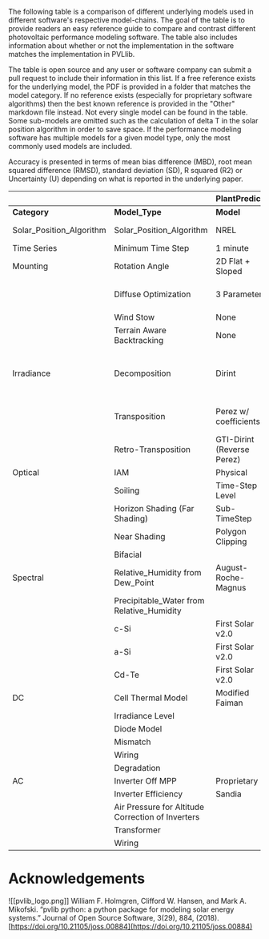 
The following table is a comparison of different underlying models used in different software's respective model-chains.  The goal of the table is to provide readers an easy reference guide to compare and contrast different photovoltaic performance modeling software.  The table also includes information about whether or not the implementation in the software matches the implementation in PVLlib.  

The table is open source and any user or software company can submit a pull request to include their information in this list.  If a free reference exists for the underlying model, the PDF is provided in a folder that matches the model category.  If no reference exists (especially for proprietary software algorithms) then the best known reference is provided in the "Other" markdown file instead.  Not every single model can be found in the table.  Some sub-models are omitted such as the calculation of delta T in the solar position algorithm in order to save space.  If the performance modeling software has multiple models for a given model type, only the most commonly used models are included.

Accuracy is presented in terms of mean bias difference (MBD), root mean squared difference (RMSD), standard deviation (SD), R squared (R2) or Uncertainty (U) depending on what is reported in the underlying paper.


|  |  | **PlantPredict** |  |  | **PVSyst** |  |  |  |
| ---- | ---- | ---- | ---- | ---- | ---- | ---- | ---- | ---- |
| **Category** | **Model_Type** | **Model** | **Accuracy** | **PVLIB** | **Model** | **Accuracy** | **PVLIB** | **Comments** |
| Solar_Position_Algorithm | Solar_Position_Algorithm | NREL | - U:  0.0003&deg; | &#9745; | Proprietary | - U:  0.08&deg; | &#9744; |  |
| Time Series | Minimum Time Step | 1 minute |  | N/A | 1 hour |  | N/A |  |
| Mounting | Rotation Angle | 2D Flat + Sloped |  |  | 2D Flat |  |  |  |
|  | Diffuse Optimization | 3 Parameter | N/A | N/A | 1 Parameter | N/A | N/A | Diffuse Optimization not in pvlib |
|  | Wind Stow | None |  |  | Proprietary |  |  |  |
|  | Terrain Aware Backtracking | None |  |  | None |  |  |  |
| Irradiance | Decomposition | Dirint | - MBD: -3  <br>- RMSD: 74<br>- SD:  74 | &#9745 | Erbs | - MBD:  -17<br>- RMSD: 88<br>- SD: 87 |  | Error reported at hourly interval |
|  | Transposition | Perez w/ coefficients |  | &#9745; | Perez w/out coefficients |  | &#9745; | Circumsolar as direct not in pvlib |
|  | Retro-Transposition | GTI-Dirint (Reverse Perez) |  | &#9745 | Reverse Hay |  | &#9744; |  |
| Optical | IAM | Physical |  | &#9745 | Fresnel |  | &#9744; |  |
|  | Soiling | Time-Step Level |  |  | Monthly |  |  |  |
|  | Horizon Shading (Far Shading) | Sub-TimeStep |  | &#9744; | ? |  |  |  |
|  | Near Shading | Polygon Clipping |  |  | Polygon Clipping |  |  |  |
|  | Bifacial |  |  |  |  |  |  |  |
| Spectral | Relative_Humidity from Dew_Point | August-Roche-Magnus |  | &#9744; | None | N/A | &#9744; |  |
|  | Precipitable_Water from Relative_Humidity |  |  |  | ? |  | &#9744; |  |
|  | c-Si | First Solar v2.0 |  | &#9745; | Crest |  | &#9744; |  |
|  | a-Si | First Solar v2.0 |  | &#9745; | Sandia |  | &#9745; |  |
|  | Cd-Te | First Solar v2.0 |  | &#9745; | First Solar v2.0 |  | &#9745; |  |
| DC | Cell Thermal Model | Modified Faiman |  |  | Modified Faiman |  |  |  |
|  | Irradiance Level |  |  |  |  |  |  |  |
|  | Diode Model |  |  |  |  |  |  |  |
|  | Mismatch |  |  |  |  |  |  |  |
|  | Wiring |  |  |  |  |  |  |  |
|  | Degradation |  |  |  |  |  |  |  |
| AC | Inverter Off MPP | Proprietary |  | &#9744; |  |  |  |  |
|  | Inverter Efficiency | Sandia |  | &#9745; |  |  |  |  |
|  | Air Pressure for Altitude Correction of Inverters |  |  |  | None | N/A | &#9744; |  |
|  | Transformer |  |  |  |  |  |  |  |
|  | Wiring |  |  |  |  |  |  |  |

# Acknowledgements



![[pvlib_logo.png]]
William F. Holmgren, Clifford W. Hansen, and Mark A. Mikofski. “pvlib python: a python package for modeling solar energy systems.” Journal of Open Source Software, 3(29), 884, (2018). [https://doi.org/10.21105/joss.00884](https://doi.org/10.21105/joss.00884)